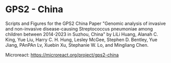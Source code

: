 # GPS2 - China
Scripts and Figures for the GPS2 China Paper "Genomic analysis of invasive and non-invasive disease-causing Streptococcus pneumoniae among children between 2014-2023 in Suzhou, China" by LiLi Huang, Alanah C. King, Yue Liu, Harry C. H. Hung, Lesley McGee, Stephen D. Bentley, Yue Jiang, PAnPAn Lv, Xuebin Xu, Stephanie W. Lo, and Mingliang Chen. 

Microreact: https://microreact.org/project/gps2-china
